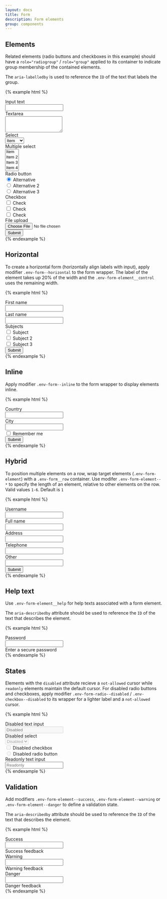 ```yaml
---
layout: docs
title: Form
description: Form elements
group: components
---
```

## Elements ##

Related elements (radio buttons and checkboxes in this example) should have a `role="radiogroup"` / `role="group"` 
applied to its container to indicate group membership of the contained elements. 

The `aria-labelledby` is used to reference the `ID` of the text that labels the group.

{% example html %}
<div class="env-form">
   <div class="env-form-element">
      <label for="text" class="env-form-element__label">Input text</label>
      <div class="env-form-element__control">
         <input type="text" class="env-form-input" id="text">
      </div>
   </div>
   <div class="env-form-element">
      <label for="textarea" class="env-form-element__label">Textarea</label>
      <div class="env-form-element__control">
         <textarea class="env-form-input" id="textarea" rows="3"></textarea>
      </div>
   </div>
   <div class="env-form-element">
      <label for="select" class="env-form-element__label">Select</label>
      <div class="env-form-element__control">
         <select class="env-form-input" id="select">
            <option>Item</option>
            <option>Item 2</option>
            <option>Item 3</option>
            <option>Item 4</option>
         </select>
      </div>
   </div>
   <div class="env-form-element">
      <label for="multiple-select" class="env-form-element__label">Multiple select</label>
      <div class="env-form-element__control env-form-multiple-select">
         <select class="env-form-input" id="multiple-select" multiple>
            <option>Item</option>
            <option>Item 2</option>
            <option>Item 3</option>
            <option>Item 4</option>
         </select>
      </div>
   </div>
   <div class="env-form-element">
      <span class="env-form-element__label" id="radio-header">Radio button</span>
      <div class="env-form-element__control" role="radiogroup" aria-labelledby="radio-header">
         <div class="env-form-radio">
            <input type="radio" name="radios" checked>
            <label class="env-form-element__label">
               <span class="env-form-radio__fake"></span>
               <span class="env-form-radio__label">Alternative</span>
            </label>
         </div>
         <div class="env-form-radio">
            <input type="radio" name="radios">
            <label class="env-form-element__label">
               <span class="env-form-radio__fake"></span>
               <span class="env-form-radio__label">Alternative 2</span>
            </label>
         </div>
         <div class="env-form-radio">
            <input type="radio" name="radios">
            <label class="env-form-element__label">
               <span class="env-form-radio__fake"></span>
               <span class="env-form-radio__label">Alternative 3</span>
            </label>
         </div>
      </div>
   </div>
   <div class="env-form-element">
      <span class="env-form-element__label" id="checkbox-header">Checkbox</span>
      <div class="env-form-element__control" role="group" aria-labelledby="checkbox-header">
         <div class="env-checkbox">
            <input type="checkbox" name="options" id="cb">
            <label class="env-form-element__label" for="cb">
               <span class="env-checkbox__fake"></span>
               <span class="env-checkbox__label">Check</span>
            </label>
         </div>
         <div class="env-checkbox">
            <input type="checkbox" name="options" id="cb2">
            <label class="env-form-element__label" for="cb2">
               <span class="env-checkbox__fake"></span>
               <span class="env-checkbox__label">Check</span>
            </label>
         </div>
         <div class="env-checkbox">
            <input type="checkbox" name="options" id="cb3">
            <label class="env-form-element__label" for="cb3">
               <span class="env-checkbox__fake"></span>
               <span class="env-checkbox__label">Check</span>
            </label>
         </div>
      </div>
   </div>
   <div class="env-form-element">
      <label for="file-upload" class="env-form-element__label">File upload</label>
      <div class="env-form-element__control">
         <input type="file" id="file-upload">
      </div>
   </div>
   <div class="env-form-element">
      <button type="submit" class="env-button env-button--primary">Submit</button>
   </div>
</div>
{% endexample %}

## Horizontal ##

To create a horizontal form (horizontally align labels with input), apply modifier `.env-form--horizontal` to the form wrapper.
The label of the element takes up 20% of the width and the `.env-form-element__control` uses the remaining width.

{% example html %}
<div class="env-form env-form--horizontal">
   <div class="env-form-element">
      <label for="first-name" class="env-form-element__label">First name</label>
      <div class="env-form-element__control">
         <input type="text" class="env-form-input" id="first-name">
      </div>
   </div>
   <div class="env-form-element">
      <label for="last-name" class="env-form-element__label">Last name</label>
      <div class="env-form-element__control">
         <input type="text" class="env-form-input" id="last-name">
      </div>
   </div>
   <div class="env-form-element">
      <span class="env-form-element__label" id="subjects-header">Subjects</span>
      <div class="env-form-element__control" role="group" aria-labelledby="subjects-header">
         <div class="env-checkbox">
            <input type="checkbox" name="options" id="cb4">
            <label class="env-form-element__label" for="cb4">
               <span class="env-checkbox__fake"></span>
               <span class="env-checkbox__label">Subject</span>
            </label>
         </div>
         <div class="env-checkbox">
            <input type="checkbox" name="options" id="cb5">
            <label class="env-form-element__label" for="cb5">
               <span class="env-checkbox__fake"></span>
               <span class="env-checkbox__label">Subject 2</span>
            </label>
         </div>
         <div class="env-checkbox">
            <input type="checkbox" name="options" id="cb6">
            <label class="env-form-element__label" for="cb6">
               <span class="env-checkbox__fake"></span>
               <span class="env-checkbox__label">Subject 3</span>
            </label>
         </div>
      </div>
   </div>
   <div class="env-form-element">
      <button type="submit" class="env-button env-button--primary">Submit</button>
   </div>
</div>  
{% endexample %}

## Inline ##

Apply modifier `.env-form--inline` to the form wrapper to display elements inline.

{% example html %}
<div class="env-form env-form--inline">
   <div class="env-form-element">
      <label for="country" class="env-form-element__label">Country</label>
      <div class="env-form-element__control">
         <input type="text" class="env-form-input" id="country">
      </div>
   </div>
   <div class="env-form-element">
      <label for="city" class="env-form-element__label">City</label>
      <div class="env-form-element__control">
         <input type="text" class="env-form-input" id="city">
      </div>
   </div>
   <div class="env-form-element">
      <div class="env-form-element__control">
         <div class="env-checkbox">
            <input type="checkbox" name="options" id="cb7">
            <label class="env-form-element__label" for="cb7">
               <span class="env-checkbox__fake"></span>
               <span class="env-checkbox__label">Remember me</span>
            </label>
         </div>
      </div>
   </div>
   <div class="env-form-element">
      <button type="submit" class="env-button env-button--primary">Submit</button>
   </div>
</div>  
{% endexample %}

## Hybrid ##

To position multiple elements on a row, wrap target elements (`.env-form-element`) with a `.env-form__row` container.
Use modifer `.env-form-element--*` to specify the length of an element, relative to other elements on the row. Valid values `1-6`. Default is `1`

{% example html %}
<div class="env-form">
   <div class="env-form__row">
      <div class="env-form-element">
         <label for="username" class="env-form-element__label">Username</label>
         <div class="env-form-element__control">
            <input type="text" class="env-form-input" id="username">
         </div>
      </div>
      <div class="env-form-element">
         <label for="full-name" class="env-form-element__label">Full name</label>
         <div class="env-form-element__control">
            <input type="text" class="env-form-input" id="full-name">
         </div>
      </div>
   </div>
   <div class="env-form__row">
      <div class="env-form-element env-form-element--2">
         <label for="address" class="env-form-element__label">Address</label>
         <div class="env-form-element__control">
            <input type="text" class="env-form-input" id="address">
         </div>
      </div>
      <div class="env-form-element">
         <label for="contact-tel" class="env-form-element__label">Telephone</label>
         <div class="env-form-element__control">
            <input type="tel" class="env-form-input" id="contact-tel">
         </div>
      </div>
   </div>
   <div class="env-form-element">
      <label for="other" class="env-form-element__label">Other</label>
      <div class="env-form-element__control">
         <input type="text" class="env-form-input" id="other">
      </div>
   </div>
   <div class="env-form-element">
      <button type="submit" class="env-button env-button--primary">Submit</button>
   </div>
</div>  
{% endexample %}

## Help text ##

Use `.env-form-element__help` for help texts associated with a form element.

The `aria-describedby` attribute should be used to reference the `ID` of the text that describes the element.

{% example html %}
<div class="env-form">
   <div class="env-form-element">
      <label for="password" class="env-form-element__label">Password</label>
      <div class="env-form-element__control">
         <input type="password" class="env-form-input" id="password" aria-describedby="password-help">
      </div>
      <span id="password-help" class="env-form-element__help">Enter a secure password</span>
   </div>
</div>  
{% endexample %}

## States ##

Elements with the `disabled` attribute recieve a `not-allowed` cursor while `readonly` elements maintain the default cursor.
For disabled radio buttons and checkboxes, apply modifier `.env-form-radio--disabled` / `.env-checkbox--disabled` to its wrapper for a lighter label and a `not-allowed` cursor.

{% example html %}
<div class="env-form">
   <div class="env-form-element">
      <label for="disabled" class="env-form-element__label">Disabled text input</label>
      <div class="env-form-element__control">
         <input type="text" class="env-form-input" id="disabled" placeholder="Disabled" disabled>
      </div>
   </div>
   <div class="env-form-element">
      <label for="disabled-select" class="env-form-element__label">Disabled select</label>
      <div class="env-form-element__control">
         <select class="env-form-input" id="disabled-select" disabled>
            <option>Disabled</option>
         </select>
      </div>
   </div>
   <div class="env-form-element">
      <div class="env-form-element__control">
         <div class="env-checkbox env-checkbox--disabled">
            <input type="checkbox" name="options" id="cb8" disabled>
            <label class="env-form-element__label" for="cb8">
               <span class="env-checkbox__fake"></span>
               <span class="env-checkbox__label">Disabled checkbox</span>
            </label>
         </div>
      </div>
   </div>
   <div class="env-form-element">
      <div class="env-form-element__control">
         <div class="env-form-radio env-form-radio--disabled">
            <label class="env-form-element__label">
               <input type="radio" disabled>
               Disabled radio button
            </label>
         </div>
      </div>
   </div>
   <div class="env-form-element">
      <label for="readonly" class="env-form-element__label">Readonly text input</label>
      <div class="env-form-element__control">
         <input type="text" class="env-form-input" id="readonly" placeholder="Readonly" readonly>
      </div>
   </div>
</div>  
{% endexample %}

## Validation ##

Add modifiers `.env-form-element--success`, `.env-form-element--warning` or `.env-form-element--danger` to define a validation state.

The `aria-describedby` attribute should be used to reference the `ID` of the text that describes the element.

{% example html %}
<div class="env-form">
   <div class="env-form-element env-form-element--success">
      <label for="success" class="env-form-element__label">Success</label>
      <div class="env-form-element__control">
         <input type="text" class="env-form-input" id="success" aria-describedby="sucess-feedback">
      </div>
      <span id="success-feedback" class="env-form-element__feedback">Success feedback</span>
   </div>
   <div class="env-form-element env-form-element--warning">
      <label for="warning" class="env-form-element__label">Warning</label>
      <div class="env-form-element__control">
         <input type="text" class="env-form-input" id="warning" aria-describedby="warning-feedback">
      </div>
      <span id="warning-feedback" class="env-form-element__feedback">Warning feedback</span>
   </div>
   <div class="env-form-element env-form-element--danger">
      <label for="danger" class="env-form-element__label">Danger</label>
      <div class="env-form-element__control">
         <input type="text" class="env-form-input" id="danger" aria-describedby="danger-feedback">
      </div>
      <span id="danger-feedback" class="env-form-element__feedback">Danger feedback</span>
   </div>
</div>  
{% endexample %}
